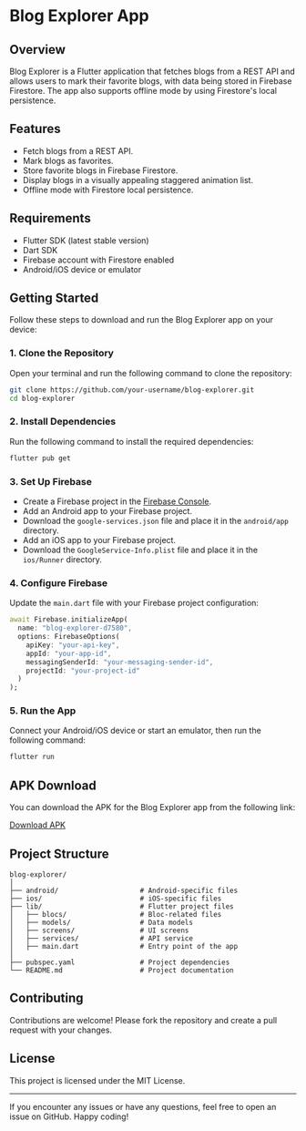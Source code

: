 # Blog Explorer App

## Overview

Blog Explorer is a Flutter application that fetches blogs from a REST API and allows users to mark their favorite blogs, with data being stored in Firebase Firestore. The app also supports offline mode by using Firestore's local persistence.

## Features

- Fetch blogs from a REST API.
- Mark blogs as favorites.
- Store favorite blogs in Firebase Firestore.
- Display blogs in a visually appealing staggered animation list.
- Offline mode with Firestore local persistence.

## Requirements

- Flutter SDK (latest stable version)
- Dart SDK
- Firebase account with Firestore enabled
- Android/iOS device or emulator

## Getting Started

Follow these steps to download and run the Blog Explorer app on your device:

### 1. Clone the Repository

Open your terminal and run the following command to clone the repository:

```sh
git clone https://github.com/your-username/blog-explorer.git
cd blog-explorer
```

### 2. Install Dependencies

Run the following command to install the required dependencies:

```sh
flutter pub get
```

### 3. Set Up Firebase

- Create a Firebase project in the [Firebase Console](https://console.firebase.google.com/).
- Add an Android app to your Firebase project.
- Download the `google-services.json` file and place it in the `android/app` directory.
- Add an iOS app to your Firebase project.
- Download the `GoogleService-Info.plist` file and place it in the `ios/Runner` directory.

### 4. Configure Firebase

Update the `main.dart` file with your Firebase project configuration:

```dart
await Firebase.initializeApp(
  name: "blog-explorer-d7580",
  options: FirebaseOptions(
    apiKey: "your-api-key",
    appId: "your-app-id",
    messagingSenderId: "your-messaging-sender-id",
    projectId: "your-project-id"
  )
);
```

### 5. Run the App

Connect your Android/iOS device or start an emulator, then run the following command:

```sh
flutter run
```

## APK Download

You can download the APK for the Blog Explorer app from the following link:

[Download APK](#https://drive.google.com/file/d/1pPv-jRYqSS3piuj8afgcbtMVgoPDaJDn/view?usp=sharing)

## Project Structure

```
blog-explorer/
│
├── android/                    # Android-specific files
├── ios/                        # iOS-specific files
├── lib/                        # Flutter project files
│   ├── blocs/                  # Bloc-related files
│   ├── models/                 # Data models
│   ├── screens/                # UI screens
│   ├── services/               # API service
│   ├── main.dart               # Entry point of the app
│
├── pubspec.yaml                # Project dependencies
└── README.md                   # Project documentation
```

## Contributing

Contributions are welcome! Please fork the repository and create a pull request with your changes.

## License

This project is licensed under the MIT License.

---

If you encounter any issues or have any questions, feel free to open an issue on GitHub. Happy coding!